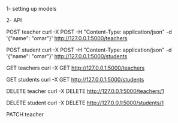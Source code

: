 1- setting up models

2- API

POST teacher
curl -X POST -H "Content-Type: application/json" -d '{"name": "omar"}' http://127.0.0.1:5000/teachers

POST student
curl -X POST -H "Content-Type: application/json" -d '{"name": "omar"}' http://127.0.0.1:5000/students

GET teachers
curl -X GET http://127.0.0.1:5000/teachers

GET students
curl -X GET http://127.0.0.1:5000/students

DELETE teacher
curl -X DELETE http://127.0.0.1:5000/teachers/1

DELETE student
curl -X DELETE http://127.0.0.1:5000/students/1

PATCH teacher
